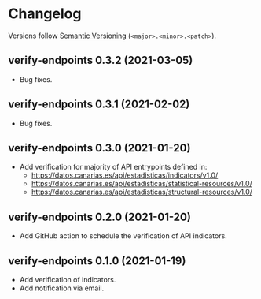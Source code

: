 # Changelog

Versions follow [Semantic Versioning](https://semver.org/) (`<major>.<minor>.<patch>`).

## verify-endpoints 0.3.2 (2021-03-05)

- Bug fixes.

## verify-endpoints 0.3.1 (2021-02-02)

- Bug fixes.

## verify-endpoints 0.3.0 (2021-01-20)

- Add verification for majority of API entrypoints defined in:
  - https://datos.canarias.es/api/estadisticas/indicators/v1.0/
  - https://datos.canarias.es/api/estadisticas/statistical-resources/v1.0/
  - https://datos.canarias.es/api/estadisticas/structural-resources/v1.0/

## verify-endpoints 0.2.0 (2021-01-20)

- Add GitHub action to schedule the verification of API indicators.

## verify-endpoints 0.1.0 (2021-01-19)

- Add verification of indicators.
- Add notification via email.
